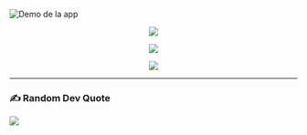   ![Demo de la app]([https://i.imgur.com/tuGIF.gif](https://cdna.artstation.com/p/assets/images/images/050/592/060/original/michael-tenebrae-tokyo-rain.gif?1655217933))
 
  <p align="center">
    <img align="center" src="https://github-readme-stats.vercel.app/api?username=NotTheJerry&theme=dark&hide_border=false&include_all_commits=false&count_private=false">
  </p>
  <p align="center">
    <img align="center" src="https://nirzak-streak-stats.vercel.app/?user=NotTheJerry&theme=dark&hide_border=false">
  </p>
  <p align="center">
    <img align="center" src="https://github-readme-stats.vercel.app/api/top-langs/?username=NotTheJerry&theme=dark&hide_border=false&include_all_commits=false&count_private=false&layout=compact">
  </p>
  
  ---
  ### ✍️ Random Dev Quote
  ![](https://quotes-github-readme.vercel.app/api?type=horizontal&theme=radical)
  
  <!-- Proudly created with GPRM ( https://gprm.itsvg.in ) 
  # 📊 GitHub Stats:
  ![](https://github-readme-stats.vercel.app/api?username=NotTheJerry&theme=dark&hide_border=false&include_all_commits=true&count_private=true)<br/>
  ![](https://github-readme-streak-stats.herokuapp.com/?user=NotTheJerry&theme=dark&hide_border=false)<br/>
  ![](https://github-readme-stats.vercel.app/api/top-langs/?username=NotTheJerry&theme=dark&hide_border=false&include_all_commits=true&count_private=true&layout=compact)
  
  ### 🔝 Top Contributed Repo
  ![](https://github-contributor-stats.vercel.app/api?username=NotTheJerry&limit=5&theme=dark&combine_all_yearly_contributions=true)
  -->
